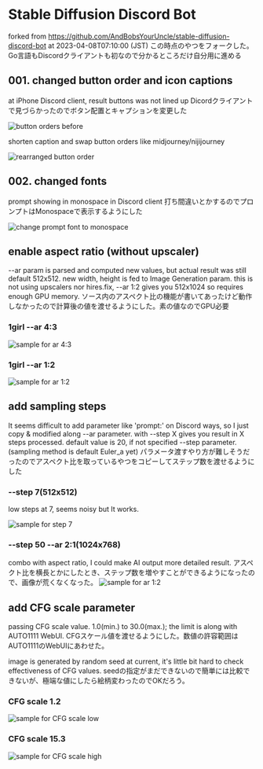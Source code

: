 # Stable Diffusion Discord Bot
forked from https://github.com/AndBobsYourUncle/stable-diffusion-discord-bot
at 2023-04-08T07:10:00 (JST)
この時点のやつをフォークした。
Go言語もDiscordクライアントも初なので分かるところだけ自分用に進める

## 001. changed button order and icon captions
at iPhone Discord client, result buttons was not lined up
Dicordクライアントで見づらかったのでボタン配置とキャプションを変更した

![button orders before](https://github.com/pitapan5376/stable-diffusion-discord-bot/blob/master/document/001_change_button1.jpg?raw=true)

shorten caption and swap button orders like midjourney/nijijourney

![rearranged button order](https://github.com/pitapan5376/stable-diffusion-discord-bot/blob/master/document/001_change_button2.jpg?raw=true)

## 002. changed fonts
prompt showing in monospace in Discord client
打ち間違いとかするのでプロンプトはMonospaceで表示するようにした

![change prompt font to monospace](https://github.com/pitapan5376/stable-diffusion-discord-bot/blob/master/document/002_change_prompt_font.png?raw=true)


## enable aspect ratio (without upscaler)
--ar param is parsed and computed new values, but actual result was still default 512x512. 
new width, height is fed to Image Generation param.
this is not using upscalers nor hires.fix, --ar 1:2 gives you 512x1024 so requires enough GPU memory.
ソース内のアスペクト比の機能が書いてあったけど動作しなかったので計算後の値を渡せるようにした。素の値なのでGPU必要

### 1girl --ar 4:3
![sample for ar 4:3](https://github.com/pitapan5376/stable-diffusion-discord-bot/blob/master/document/003_aspect_ratio_4_3.png?raw=true)

### 1girl --ar 1:2
![sample for ar 1:2](https://github.com/pitapan5376/stable-diffusion-discord-bot/blob/master/document/003_aspect_ratio_1_2.png?raw=true)


## add sampling steps
It seems difficult to add parameter like 'prompt:' on Discord ways, so I just copy & modified along --ar parameter.
with --step X gives you result in X steps processed. 
default value is 20, if not specified --step parameter. (sampling method is default Euler_a yet)
パラメータ渡すやり方が難しそうだったのでアスペクト比を取っているやつをコピーしてステップ数を渡せるようにした

### --step 7(512x512)
low steps at 7, seems noisy but It works.

![sample for step 7](https://github.com/pitapan5376/stable-diffusion-discord-bot/blob/master/document/004_steps_param_7.png?raw=true)

### --step 50 --ar 2:1(1024x768)
combo with aspect ratio, I could make AI output more detailed result. 
アスペクト比を横長とかにしたとき、ステップ数を増やすことができるようになったので、画像が荒くなくなった。
![sample for ar 1:2](https://github.com/pitapan5376/stable-diffusion-discord-bot/blob/master/document/004_steps_param_50.png?raw=true)

## add CFG scale parameter
passing CFG scale value. 1.0(min.) to 30.0(max.); the limit is along with AUTO1111 WebUI.
CFGスケール値を渡せるようにした。数値の許容範囲はAUTO1111のWebUIにあわせた。

image is generated by random seed at current, it's little bit hard to check effectiveness of CFG values.
seedの指定がまだできないので簡単には比較できないが、極端な値にしたら絵柄変わったのでOKだろう。
### CFG scale 1.2
![sample for CFG scale low](https://github.com/pitapan5376/stable-diffusion-discord-bot/blob/master/document/005_cfg_scale_1.png?raw=true)

### CFG scale 15.3
![sample for CFG scale high](https://github.com/pitapan5376/stable-diffusion-discord-bot/blob/master/document/005_cfg_scale_15.png?raw=true)

